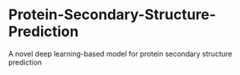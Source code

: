 # Protein-Secondary-Structure-Prediction
A novel deep learning-based model for protein secondary structure prediction 
